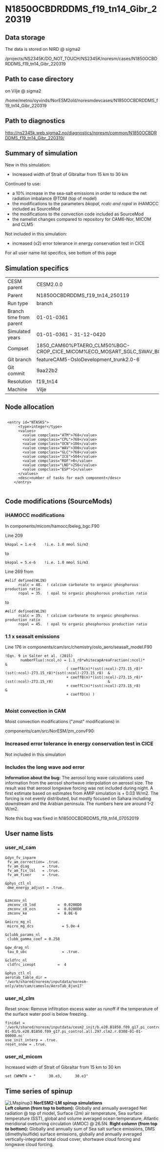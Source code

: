 # N1850OCBDRDDMS_f19_tn14_Gibr_220319

## Data storage
The data is stored on NIRD @ sigma2

/projects/NS2345K/DO_NOT_TOUCH/NS2345K/noresm/cases/N1850OCBDRDDMS_f19_tn14_Gibr_220319

## Path to case directory

on Vilje @ sigma2

/home/metno/oyvinds/NorESM2old/noresmdevcases/N1850OCBDRDDMS_f19_tn14_Gibr_220319

## Path to diagnostics

http://ns2345k.web.sigma2.no/diagnostics/noresm/common/N1850OCBDRDDMS_f19_tn14_Gibr_220319/

## Summary of simulation

New in this simulation: 
- Increased width of Strait of Gibraltar from 15 km to 30 km

Continued to use:
-  a 10% increase in the sea-salt emissions in order to reduce the net radiation imbalance @TOM (top of model)
-  the modifications to the parameters *bkopal, rcalc and ropal* in iHAMOCC  included as SourceMod 
-  the modifications to the convection code included as SourceMod 
-  the namelist changes compared to repository for CAM6-Nor, MICOM and CLM5

Not included in this simulation:
- increased (x2) error tolerance in energy conservation test in CICE

For all user name list specifics, see bottom of this page


## Simulation specifics

|  |  |  
| --- | :--- | 
| CESM parent| CESM2.0.0  | 
| Parent |   N1850OCBDRDDMS_f19_tn14_250119  |
| Run type  | branch |
| Branch time from parent | 01-01-0361 |
| Simulated years | 01-01-0361 - 31-12-0420 |   
| Compset | 1850_CAM60%PTAERO_CLM50%BGC-CROP_CICE_MICOM%ECO_MOSART_SGLC_SWAV_BGC%BDRDDMS |
| Git branch | featureCAM5-OsloDevelopment_trunk2.0-6 | 
| Git commit | 9aa22b2 |
| Resolution | f19_tn14 |
| Machine  |  Vilje  |

## Node allocation

```

 <entry id="NTASKS">
      <type>integer</type>
      <values>
        <value compclass="ATM">768</value>
        <value compclass="CPL">768</value>
        <value compclass="OCN">186</value>
        <value compclass="WAV">300</value>
        <value compclass="GLC">768</value>
        <value compclass="ICE">504</value>
        <value compclass="ROF">8</value>
        <value compclass="LND">256</value>
        <value compclass="ESP">1</value>
      </values>
      <desc>number of tasks for each component</desc>
    </entry>


```

## Code modifications (SourceMods)

### iHAMOCC modifications

In components/micom/hamocc/beleg_bgc.F90

Line 209

```
bkopal = 1.e-6    !i.e. 1.0 mmol Si/m3 
```

to 

```
bkopal = 5.e-6    !i.e. 1.0 mmol Si/m3 
```

Line 269 from
```
#elif defined(WLIN) 
      rcalc = 48.  ! calcium carbonate to organic phosphorous production ratio
      ropal = 35.  ! opal to organic phosphorous production ratio 
```
to 

```
#elif defined(WLIN) 
      rcalc = 35.  ! calcium carbonate to organic phosphorous production ratio
      ropal = 45.  ! opal to organic phosphorous production ratio 
```


### 1.1 x seasalt emissions

Line 176 in components/cam/src/chemistry/oslo_aero/seasalt_model.F90 
```
!Eqn. 9 in Salter et al. (2015)
       numberFlux(:ncol,n) = 1.1_r8*whitecapAreaFraction(:ncol)*                                                     &
                            ( coeffA(n)*(sst(:ncol)-273.15_r8)*(sst(:ncol)-273.15_r8)*(sst(:ncol)-273.15_r8)  &
                            + coeffB(n)*(sst(:ncol)-273.15_r8)*(sst(:ncol)-273.15_r8)                         &
                            + coeffC(n)*(sst(:ncol)-273.15_r8)                                                &
                            + coeffD(n) )


```

### Moist convection in CAM
Moist convection modifications ("zmst" modifications) in

components/cam/src/NorESM/zm_convF90: 
 
### Increased error tolerance in energy conservation test in CICE
Not included in this simulation

### Includes the long wave aod error

**Information about the bug:** The aerosol long wave calculations used information from the aerosol shortwave interpolation on aerosol size. The result was that aerosol longwave forcing was not included during night. A first estimate based on estimates from AMIP simulation is + 0.03 W/m2. The forcing is not evenly distributed, but mostly focused on Sahara including downstream and the Arabian peninsula. The numbers here are around 1-2 W/m2.  

Note this bug was fixed in N1850OCBDRDDMS_f19_tn14_07052019

## User name lists

### user_nl_cam
``` 
&dyn_fv_inparm
 fv_am_correction= .true.
 fv_am_diag      = .true.
 fv_am_fix_lbl   = .true.
 fv_am_fixer     = .true.

&phys_ctl_nl
 dme_energy_adjust = .true.


&zmconv_nl
 zmconv_c0_lnd          =  0.0200D0
 zmconv_c0_ocn          =  0.0200D0
 zmconv_ke              =  8.0E-6

&micro_mg_nl
 micro_mg_dcs             = 5.0e-4

&clubb_params_nl
 clubb_gamma_coef = 0.258

&gw_drag_nl
 tau_0_ubc                = .true.

&cldfrc_nl
 cldfrc_iceopt          =  4
 
&phys_ctl_nl
aerotab_table_dir =
'/work/shared/noresm/inputdata/noresm-only/atm/cam/camoslo/AeroTab_8jun17'

```

### user_nl_clm
Reset snow: Remove infiltration excess water as runoff if the temperature of the surface water pool is below freezing. 
```
finidat = '/work/shared/noresm/inputdata/cesm2_init/b.e20.B1850.f09_g17.pi_control.all.297/0308-01-01/b.e20.B1850.f09_g17.pi_control.all.297.clm2.r.0308-01-01-00000.nc'
use_init_interp = .true.
reset_snow = .true.

```

### user_nl_micom

Increased width of Strait of Gibraltar from 15 km to 30 km

```
set CWMWTH = "      30.e3,      30.e3"

```
## Time series of spinup

![LMspinup3](images/spinup3.png)
**NorESM2-LM spinup simulations**  
**Left column (from top to bottom):** Globally and annually averaged Net radiation @ top of model, Surface (2m) air temperature, Sea surface temperature (SST), global and volume averaged ocean temperature, Atlantic meridional oveturning circulation (AMOC) @ 26.5N. **Right column (from top to bottom):** Globally and annually sum of Sea salt surface emissions, DMS (dimethylsulfide) surface emissions, globally and annually averaged vertically-integrated total cloud cover, shortwave cloud forcing and longwave cloud forcing.
<!--
:::{figure-md} spinup3
<img src="images/spinup3.png" alt="NorESM2-LM spinup simulations" style="width:120%">

**NorESM2-LM spinup simulations**  
**Left column (from top to bottom):** Globally and annually averaged Net radiation @ top of model, Surface (2m) air temperature, Sea surface temperature (SST), global and volume averaged ocean temperature, Atlantic meridional oveturning circulation (AMOC) @ 26.5N. **Right column (from top to bottom):** Globally and annually sum of Sea salt surface emissions, DMS (dimethylsulfide) surface emissions, globally and annually averaged vertically-integrated total cloud cover, shortwave cloud forcing and longwave cloud forcing.
:::
-->
